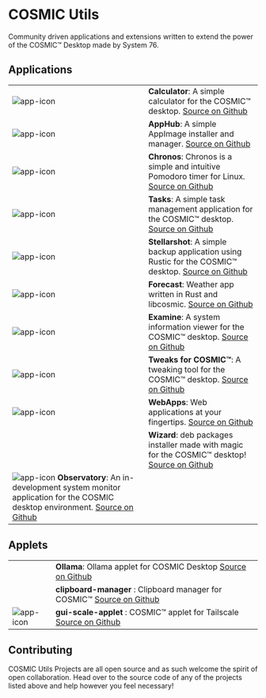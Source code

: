 # COSMIC Utils

Community driven applications and extensions written to extend the power of the COSMIC™ Desktop made by System 76.

## Applications

| | |
| - | - |
| ![app-icon](/res/dev.edfloreshz.Calculator.svg) | **Calculator**: A simple calculator for the COSMIC™ desktop. [Source on Github](https://github.com/cosmic-utils/calculator?tab=readme-ov-file) |
| ![app-icon](/res/app-hub.png) | **AppHub**: A simple AppImage installer and manager. [Source on Github](https://github.com/cosmic-utils/AppHub?tab=readme-ov-file) |
| ![app-icon](/res/Chronos.svg) | **Chronos**: Chronos is a simple and intuitive Pomodoro timer for Linux. [Source on Github](https://github.com/cosmic-utils/Chronos?tab=readme-ov-file) |
| ![app-icon](/res/dev.edfloreshz.Tasks.svg) | **Tasks**: A simple task management application for the COSMIC™ desktop. [Source on Github](https://github.com/cosmic-utils/tasks) |
| ![app-icon](/res/com.github.ahoneybun.Stellarshot.svg) | **Stellarshot**: A simple backup application using Rustic for the COSMIC™ desktop. [Source on Github](https://github.com/cosmic-utils/stellarshot) |
| ![app-icon](/res/com.jwestall.Forecast.svg) | **Forecast**: Weather app written in Rust and libcosmic. [Source on Github](https://github.com/cosmic-utils/forecast) |
| ![app-icon](/res/page.codeberg.sungsphinx.Examine.svg) | **Examine**: A system information viewer for the COSMIC™ desktop. [Source on Github](https://github.com/cosmic-utils/examine) |
| ![app-icon](/res/dev.edfloreshz.CosmicTweaks.svg) | **Tweaks for COSMIC™**: A tweaking tool for the COSMIC™ desktop. [Source on Github](https://github.com/cosmic-utils/tweaks) |
| ![app-icon](/res/io.github.elevenhsoft.WebApps.svg) | **WebApps**: Web applications at your fingertips. [Source on Github](https://github.com/cosmic-utils/web-apps) |
| | **Wizard**: deb packages installer made with magic for the COSMIC™ desktop! [Source on Github](https://github.com/cosmic-utils/wizard) |
| ![app-icon](/res/icons/hicolor/scalable/apps/icon.svg) **Observatory**: An in-development system monitor application for the COSMIC desktop environment. [Source on Github](https://github.com/cosmic-utils/observatory) |

## Applets

| | |
| - | - |
| | **Ollama**:  Ollama applet for COSMIC Desktop [Source on Github](https://github.com/cosmic-utils/cosmic-ext-applet-ollama) |
| | **clipboard-manager** :  Clipboard manager for COSMIC™ [Source on Github](https://github.com/cosmic-utils/clipboard-manager) |
| ![app-icon](/res/tailscale-icon.png) | **gui-scale-applet** : COSMIC™ applet for Tailscale [Source on Github](https://github.com/cosmic-utils/gui-scale-applet) |

## Contributing

COSMIC Utils Projects are all open source and as such welcome the spirit of open collaboration. Head over to the source code of any of the projects listed above and help however you feel necessary!

